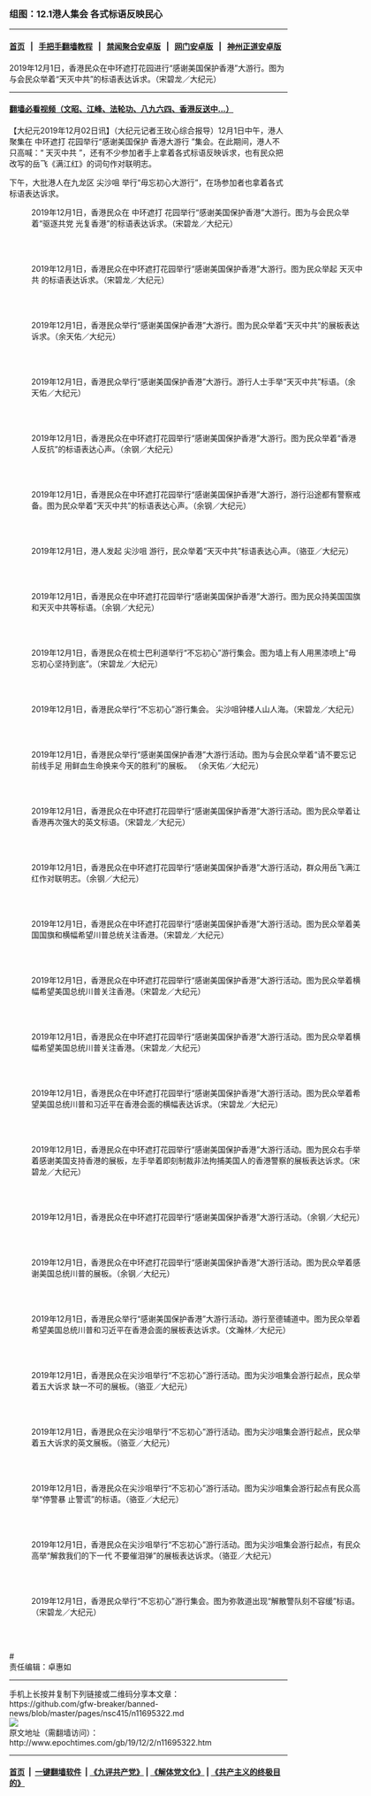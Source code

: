 ### 组图：12.1港人集会 各式标语反映民心
------------------------

#### [首页](https://github.com/gfw-breaker/banned-news/blob/master/README.md) &nbsp;&nbsp;|&nbsp;&nbsp; [手把手翻墙教程](https://github.com/gfw-breaker/guides/wiki) &nbsp;&nbsp;|&nbsp;&nbsp; [禁闻聚合安卓版](https://github.com/gfw-breaker/bn-android) &nbsp;&nbsp;|&nbsp;&nbsp; [网门安卓版](https://github.com/oGate2/oGate) &nbsp;&nbsp;|&nbsp;&nbsp; [神州正道安卓版](https://github.com/SzzdOgate/update) 



<div><img alt="" class="aligncenter wp-post-image" src="http://i.epochtimes.com/assets/uploads/2019/12/1912010036192188-600x400.jpg"/>
<div class="red16 caption">
 2019年12月1日，香港民众在中环遮打花园进行“感谢美国保护香港”大游行。图为与会民众举着“天灭中共”的标语表达诉求。（宋碧龙／大纪元）
</div>
</div><hr/>

#### [翻墙必看视频（文昭、江峰、法轮功、八九六四、香港反送中...）](https://github.com/gfw-breaker/banned-news/blob/master/pages/links.md)

<div><p>
 【大纪元2019年12月02日讯】（大纪元记者王玫心综合报导）12月1日中午，港人聚集在
 <ok href="http://www.epochtimes.com/gb/tag/%E4%B8%AD%E7%8E%AF%E9%81%AE%E6%89%93.html">
  中环遮打
 </ok>
 花园举行“感谢美国保护
 <ok href="http://www.epochtimes.com/gb/tag/%E9%A6%99%E6%B8%AF%E5%A4%A7%E6%B8%B8%E8%A1%8C.html">
  香港大游行
 </ok>
 ”集会。在此期间，港人不只高喊：“
 <ok href="http://www.epochtimes.com/gb/tag/%E5%A4%A9%E7%81%AD%E4%B8%AD%E5%85%B1.html">
  天灭中共
 </ok>
 ”，还有不少参加者手上拿着各式标语反映诉求，也有民众把改写的岳飞《满江红》的词句作对联明志。
</p>
<p>
 下午，大批港人在九龙区
 <ok href="http://www.epochtimes.com/gb/tag/%E5%B0%96%E6%B2%99%E5%92%80.html">
  尖沙咀
 </ok>
 举行“毋忘初心大游行”，在场参加者也拿着各式标语表达诉求。
</p>
<figure class="wp-caption aligncenter" id="attachment_11695381" style="width: 600px">
 <ok href="http://i.epochtimes.com/assets/uploads/2019/12/1912010036262188.jpg">
  <img alt="" class="size-large wp-image-11695381" src="http://i.epochtimes.com/assets/uploads/2019/12/1912010036262188-600x399.jpg" title=""/>
 </ok>
 <br/><figcaption class="wp-caption-text">
  2019年12月1日，香港民众在
  <ok href="http://www.epochtimes.com/gb/tag/%E4%B8%AD%E7%8E%AF%E9%81%AE%E6%89%93.html">
   中环遮打
  </ok>
  花园举行“感谢美国保护香港”大游行。图为与会民众举着“驱逐共党 光复香港”的标语表达诉求。（宋碧龙／大纪元）
 </figcaption><br/>
</figure><br/>
<figure class="wp-caption aligncenter" id="attachment_11692585" style="width: 600px">
 <ok href="http://i.epochtimes.com/assets/uploads/2019/12/1912010036232188.jpg">
  <img alt="" class="size-large wp-image-11692585" src="http://i.epochtimes.com/assets/uploads/2019/12/1912010036232188-600x399.jpg" title=""/>
 </ok>
 <br/><figcaption class="wp-caption-text">
  2019年12月1日，香港民众在中环遮打花园举行“感谢美国保护香港”大游行。图为民众举起
  <ok href="http://www.epochtimes.com/gb/tag/%E5%A4%A9%E7%81%AD%E4%B8%AD%E5%85%B1.html">
   天灭中共
  </ok>
  的标语表达诉求。（宋碧龙／大纪元）
 </figcaption><br/>
</figure><br/>
<figure class="wp-caption aligncenter" id="attachment_11692814" style="width: 600px">
 <ok href="http://i.epochtimes.com/assets/uploads/2019/12/1912010333322188.jpg">
  <img alt="" class="size-large wp-image-11692814" src="http://i.epochtimes.com/assets/uploads/2019/12/1912010333322188-600x399.jpg" title=""/>
 </ok>
 <br/><figcaption class="wp-caption-text">
  2019年12月1日，香港民众举行“感谢美国保护香港”大游行。图为民众举着“天灭中共”的展板表达诉求。（余天佑／大纪元）
 </figcaption><br/>
</figure><br/>
<figure class="wp-caption aligncenter" id="attachment_11695555" style="width: 600px">
 <ok href="http://i.epochtimes.com/assets/uploads/2019/12/1912010333492188.jpg">
  <img alt="" class="size-large wp-image-11695555" src="http://i.epochtimes.com/assets/uploads/2019/12/1912010333492188-600x399.jpg" title=""/>
 </ok>
 <br/><figcaption class="wp-caption-text">
  2019年12月1日，香港民众举行“感谢美国保护香港”大游行。游行人士手举“天灭中共”标语。（余天佑／大纪元）
 </figcaption><br/>
</figure><br/>
<figure class="wp-caption aligncenter" id="attachment_11692782" style="width: 600px">
 <ok href="http://i.epochtimes.com/assets/uploads/2019/12/1912010235022188.jpg">
  <img alt="" class="size-large wp-image-11692782" src="http://i.epochtimes.com/assets/uploads/2019/12/1912010235022188-600x401.jpg" title=""/>
 </ok>
 <br/><figcaption class="wp-caption-text">
  2019年12月1日，香港民众在中环遮打花园举行“感谢美国保护香港”大游行。图为民众举着“香港人反抗”的标语表达心声。（余钢／大纪元）
 </figcaption><br/>
</figure><br/>
<figure class="wp-caption aligncenter" id="attachment_11692779" style="width: 600px">
 <ok href="http://i.epochtimes.com/assets/uploads/2019/12/1912010235162188.jpg">
  <img alt="" class="size-large wp-image-11692779" src="http://i.epochtimes.com/assets/uploads/2019/12/1912010235162188-600x401.jpg" title=""/>
 </ok>
 <br/><figcaption class="wp-caption-text">
  2019年12月1日，香港民众在中环遮打花园举行“感谢美国保护香港”大游行，游行沿途都有警察戒备。图为民众举着“天灭中共”的标语表达心声。（余钢／大纪元）
 </figcaption><br/>
</figure><br/>
<figure class="wp-caption aligncenter" id="attachment_11693042" style="width: 600px">
 <ok href="http://i.epochtimes.com/assets/uploads/2019/12/1912010409461501.jpg">
  <img alt="" class="size-large wp-image-11693042" src="http://i.epochtimes.com/assets/uploads/2019/12/1912010409461501-600x338.jpg" title=""/>
 </ok>
 <br/><figcaption class="wp-caption-text">
  2019年12月1日，港人发起
  <ok href="http://www.epochtimes.com/gb/tag/%E5%B0%96%E6%B2%99%E5%92%80.html">
   尖沙咀
  </ok>
  游行，民众举着“天灭中共”标语表达心声。（骆亚／大纪元）
 </figcaption><br/>
</figure><br/>
<figure class="wp-caption aligncenter" id="attachment_11692772" style="width: 600px">
 <ok href="http://i.epochtimes.com/assets/uploads/2019/12/1912010259472188.jpg">
  <img alt="" class="size-large wp-image-11692772" src="http://i.epochtimes.com/assets/uploads/2019/12/1912010259472188-600x399.jpg" title=""/>
 </ok>
 <br/><figcaption class="wp-caption-text">
  2019年12月1日，香港民众在中环遮打花园举行“感谢美国保护香港”大游行。图为民众持美国国旗和天灭中共等标语。（余钢／大纪元）
 </figcaption><br/>
</figure><br/>
<figure class="wp-caption aligncenter" id="attachment_11695448" style="width: 600px">
 <ok href="http://i.epochtimes.com/assets/uploads/2019/12/1912010357432188.jpg">
  <img alt="" class="size-large wp-image-11695448" src="http://i.epochtimes.com/assets/uploads/2019/12/1912010357432188-600x399.jpg" title=""/>
 </ok>
 <br/><figcaption class="wp-caption-text">
  2019年12月1日，香港民众在梳士巴利道举行“不忘初心”游行集会。图为墙上有人用黑漆喷上“毋忘初心坚持到底”。（宋碧龙／大纪元）
 </figcaption><br/>
</figure><br/>
<figure class="wp-caption aligncenter" id="attachment_11692841" style="width: 600px">
 <ok href="http://i.epochtimes.com/assets/uploads/2019/12/1912010357532188.jpg">
  <img alt="" class="size-large wp-image-11692841" src="http://i.epochtimes.com/assets/uploads/2019/12/1912010357532188-600x399.jpg" title=""/>
 </ok>
 <br/><figcaption class="wp-caption-text">
  2019年12月1日，香港民众举行“不忘初心”游行集会。 尖沙咀钟楼人山人海。（宋碧龙／大纪元）
 </figcaption><br/>
</figure><br/>
<figure class="wp-caption aligncenter" id="attachment_11695440" style="width: 600px">
 <ok href="http://i.epochtimes.com/assets/uploads/2019/12/1912010333252188.jpg">
  <img alt="" class="size-large wp-image-11695440" src="http://i.epochtimes.com/assets/uploads/2019/12/1912010333252188-600x399.jpg" title=""/>
 </ok>
 <br/><figcaption class="wp-caption-text">
  2019年12月1日，香港民众举行“感谢美国保护香港”大游行活动。图为与会民众举着“请不要忘记前线手足 用鲜血生命换来今天的胜利”的展板。 （余天佑／大纪元）
 </figcaption><br/>
</figure><br/>
<figure class="wp-caption aligncenter" id="attachment_11695388" style="width: 600px">
 <ok href="http://i.epochtimes.com/assets/uploads/2019/12/1912010036362188.jpg">
  <img alt="" class="size-large wp-image-11695388" src="http://i.epochtimes.com/assets/uploads/2019/12/1912010036362188-600x399.jpg" title=""/>
 </ok>
 <br/><figcaption class="wp-caption-text">
  2019年12月1日，香港民众在中环遮打花园举行“感谢美国保护香港”大游行活动。图为民众举着让香港再次强大的英文标语。（宋碧龙／大纪元）
 </figcaption><br/>
</figure><br/>
<figure class="wp-caption aligncenter" id="attachment_11692646" style="width: 600px">
 <ok href="http://i.epochtimes.com/assets/uploads/2019/12/1912010051062188.jpg">
  <img alt="" class="size-large wp-image-11692646" src="http://i.epochtimes.com/assets/uploads/2019/12/1912010051062188-600x401.jpg" title=""/>
 </ok>
 <br/><figcaption class="wp-caption-text">
  2019年12月1日，香港民众在中环遮打花园举行“感谢美国保护香港”大游行活动，群众用岳飞满江红作对联明志。（余钢／大纪元）
 </figcaption><br/>
</figure><br/>
<figure class="wp-caption aligncenter" id="attachment_11692658" style="width: 600px">
 <ok href="http://i.epochtimes.com/assets/uploads/2019/12/1911302359492188.jpg">
  <img alt="" class="size-large wp-image-11692658" src="http://i.epochtimes.com/assets/uploads/2019/12/1911302359492188-600x399.jpg" title=""/>
 </ok>
 <br/><figcaption class="wp-caption-text">
  2019年12月1日，香港民众在中环遮打花园举行“感谢美国保护香港”大游行活动。图为民众举着美国国旗和横幅希望川普总统关注香港。（宋碧龙／大纪元）
 </figcaption><br/>
</figure><br/>
<figure class="wp-caption aligncenter" id="attachment_11692660" style="width: 600px">
 <ok href="http://i.epochtimes.com/assets/uploads/2019/12/1911302359412188.jpg">
  <img alt="" class="size-large wp-image-11692660" src="http://i.epochtimes.com/assets/uploads/2019/12/1911302359412188-600x400.jpg" title=""/>
 </ok>
 <br/><figcaption class="wp-caption-text">
  2019年12月1日，香港民众在中环遮打花园举行“感谢美国保护香港”大游行活动。图为民众举着横幅希望美国总统川普关注香港。（宋碧龙／大纪元）
 </figcaption><br/>
</figure><br/>
<figure class="wp-caption aligncenter" id="attachment_11692661" style="width: 600px">
 <ok href="http://i.epochtimes.com/assets/uploads/2019/12/1911302359382188.jpg">
  <img alt="" class="size-large wp-image-11692661" src="http://i.epochtimes.com/assets/uploads/2019/12/1911302359382188-600x399.jpg" title=""/>
 </ok>
 <br/><figcaption class="wp-caption-text">
  2019年12月1日，香港民众在中环遮打花园举行“感谢美国保护香港”大游行活动。图为民众举着横幅希望美国总统川普关注香港。（宋碧龙／大纪元）
 </figcaption><br/>
</figure><br/>
<figure class="wp-caption aligncenter" id="attachment_11692662" style="width: 600px">
 <ok href="http://i.epochtimes.com/assets/uploads/2019/12/1911302359342188.jpg">
  <img alt="" class="size-large wp-image-11692662" src="http://i.epochtimes.com/assets/uploads/2019/12/1911302359342188-600x399.jpg" title=""/>
 </ok>
 <br/><figcaption class="wp-caption-text">
  2019年12月1日，香港民众在中环遮打花园举行“感谢美国保护香港”大游行活动。图为民众举着希望美国总统川普和习近平在香港会面的横幅表达诉求。（宋碧龙／大纪元）
 </figcaption><br/>
</figure><br/>
<figure class="wp-caption aligncenter" id="attachment_11695409" style="width: 600px">
 <ok href="http://i.epochtimes.com/assets/uploads/2019/12/1911302359302188.jpg">
  <img alt="" class="size-large wp-image-11695409" src="http://i.epochtimes.com/assets/uploads/2019/12/1911302359302188-600x399.jpg" title=""/>
 </ok>
 <br/><figcaption class="wp-caption-text">
  2019年12月1日，香港民众在中环遮打花园举行“感谢美国保护香港”大游行活动。图为民众右手举着感谢美国支持香港的展板，左手举着即刻制裁非法拘捕美国人的香港警察的展板表达诉求。（宋碧龙／大纪元）
 </figcaption><br/>
</figure><br/>
<figure class="wp-caption aligncenter" id="attachment_11692665" style="width: 600px">
 <ok href="http://i.epochtimes.com/assets/uploads/2019/12/1912010051002188.jpg">
  <img alt="" class="size-large wp-image-11692665" src="http://i.epochtimes.com/assets/uploads/2019/12/1912010051002188-600x401.jpg" title=""/>
 </ok>
 <br/><figcaption class="wp-caption-text">
  2019年12月1日，香港民众在中环遮打花园举行“感谢美国保护香港”大游行活动。（余钢／大纪元）
 </figcaption><br/>
</figure><br/>
<figure class="wp-caption aligncenter" id="attachment_11692643" style="width: 600px">
 <ok href="http://i.epochtimes.com/assets/uploads/2019/12/1912010051212188.jpg">
  <img alt="" class="size-large wp-image-11692643" src="http://i.epochtimes.com/assets/uploads/2019/12/1912010051212188-600x401.jpg" title=""/>
 </ok>
 <br/><figcaption class="wp-caption-text">
  2019年12月1日，香港民众在中环遮打花园举行“感谢美国保护香港”大游行活动。图为民众举着感谢美国总统川普的展板。（余钢／大纪元）
 </figcaption><br/>
</figure><br/>
<figure class="wp-caption aligncenter" id="attachment_11695418" style="width: 600px">
 <ok href="http://i.epochtimes.com/assets/uploads/2019/12/1912010313332188.jpg">
  <img alt="" class="size-large wp-image-11695418" src="http://i.epochtimes.com/assets/uploads/2019/12/1912010313332188-600x399.jpg" title=""/>
 </ok>
 <br/><figcaption class="wp-caption-text">
  2019年12月1日，香港民众举行“感谢美国保护香港”大游行活动。游行至德辅道中。图为民众举着希望美国总统川普和习近平在香港会面的展板表达诉求。（文瀚林／大纪元）
 </figcaption><br/>
</figure><br/>
<figure class="wp-caption aligncenter" id="attachment_11693055" style="width: 600px">
 <ok href="http://i.epochtimes.com/assets/uploads/2019/12/1912010322382188.jpg">
  <img alt="" class="size-large wp-image-11693055" src="http://i.epochtimes.com/assets/uploads/2019/12/1912010322382188-600x450.jpg" title=""/>
 </ok>
 <br/><figcaption class="wp-caption-text">
  2019年12月1日，香港民众在尖沙咀举行“不忘初心”游行活动。图为尖沙咀集会游行起点，民众举着五大诉求 缺一不可的展板。（骆亚／大纪元）
 </figcaption><br/>
</figure><br/>
<figure class="wp-caption aligncenter" id="attachment_11695435" style="width: 600px">
 <ok href="http://i.epochtimes.com/assets/uploads/2019/12/1912010322412188.jpg">
  <img alt="" class="size-large wp-image-11695435" src="http://i.epochtimes.com/assets/uploads/2019/12/1912010322412188-600x450.jpg" title=""/>
 </ok>
 <br/><figcaption class="wp-caption-text">
  2019年12月1日，香港民众在尖沙咀举行“不忘初心”游行活动。图为尖沙咀集会游行起点，民众举着五大诉求的英文展板。（骆亚／大纪元）
 </figcaption><br/>
</figure><br/>
<figure class="wp-caption aligncenter" id="attachment_11695422" style="width: 600px">
 <ok href="http://i.epochtimes.com/assets/uploads/2019/12/1912010322202188.jpg">
  <img alt="" class="size-large wp-image-11695422" src="http://i.epochtimes.com/assets/uploads/2019/12/1912010322202188-600x450.jpg" title=""/>
 </ok>
 <br/><figcaption class="wp-caption-text">
  2019年12月1日，香港民众在尖沙咀举行“不忘初心”游行活动。图为尖沙咀集会游行起点有民众高举“停警暴 止警谎”的标语。（骆亚／大纪元）
 </figcaption><br/>
</figure><br/>
<figure class="wp-caption aligncenter" id="attachment_11693056" style="width: 600px">
 <ok href="http://i.epochtimes.com/assets/uploads/2019/12/1912010322232188.jpg">
  <img alt="" class="size-large wp-image-11693056" src="http://i.epochtimes.com/assets/uploads/2019/12/1912010322232188-600x450.jpg" title=""/>
 </ok>
 <br/><figcaption class="wp-caption-text">
  2019年12月1日，香港民众在尖沙咀举行“不忘初心”游行活动。图为尖沙咀集会游行起点，有民众高举“解救我们的下一代 不要催泪弹”的展板表达诉求。（骆亚／大纪元）
 </figcaption><br/>
</figure><br/>
<figure class="wp-caption aligncenter" id="attachment_11695459" style="width: 600px">
 <ok href="http://i.epochtimes.com/assets/uploads/2019/12/1912010358142188.jpg">
  <img alt="" class="size-large wp-image-11695459" src="http://i.epochtimes.com/assets/uploads/2019/12/1912010358142188-600x400.jpg" title=""/>
 </ok>
 <br/><figcaption class="wp-caption-text">
  2019年12月1日，香港民众举行“不忘初心”游行集会。图为弥敦道出现“解散警队刻不容缓”标语。（宋碧龙／大纪元）
 </figcaption><br/>
</figure><br/>
<p>
 #
 <br/>
 责任编辑：卓惠如
</p>
</div>
<hr/>
手机上长按并复制下列链接或二维码分享本文章：<br/>
https://github.com/gfw-breaker/banned-news/blob/master/pages/nsc415/n11695322.md <br/>
<a href='https://github.com/gfw-breaker/banned-news/blob/master/pages/nsc415/n11695322.md'><img src='https://github.com/gfw-breaker/banned-news/blob/master/pages/nsc415/n11695322.md.png'/></a> <br/>
原文地址（需翻墙访问）：http://www.epochtimes.com/gb/19/12/2/n11695322.htm


------------------------
#### [首页](https://github.com/gfw-breaker/banned-news/blob/master/README.md) &nbsp;|&nbsp; [一键翻墙软件](https://github.com/gfw-breaker/nogfw/blob/master/README.md) &nbsp;| [《九评共产党》](https://github.com/gfw-breaker/9ping.md/blob/master/README.md#九评之一评共产党是什么) | [《解体党文化》](https://github.com/gfw-breaker/jtdwh.md/blob/master/README.md) | [《共产主义的终极目的》](https://github.com/gfw-breaker/gczydzjmd.md/blob/master/README.md)


<img src='http://gfw-breaker.win/banned-news/pages/nsc415/n11695322.md' width='0px' height='0px'/>